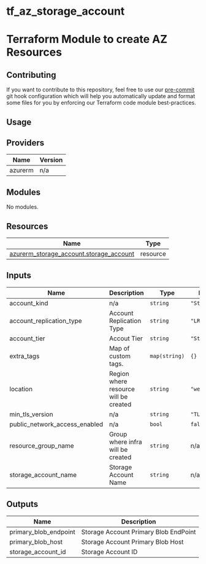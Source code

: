 # tf_az_storage_account

<!-- BEGIN_TF_DOCS -->
# Terraform Module to create AZ Resources

## Contributing
If you want to contribute to this repository, feel free to use our [pre-commit](https://pre-commit.com/) git hook configuration
which will help you automatically update and format some files for you by enforcing our Terraform code module best-practices.

## Usage


## Providers

| Name | Version |
|------|---------|
| azurerm | n/a |

## Modules

No modules.

## Resources

| Name | Type |
|------|------|
| [azurerm_storage_account.storage_account](https://registry.terraform.io/providers/hashicorp/azurerm/latest/docs/resources/storage_account) | resource |

## Inputs

| Name | Description | Type | Default | Required |
|------|-------------|------|---------|:--------:|
| account\_kind | n/a | `string` | `"StorageV2"` | no |
| account\_replication\_type | Account Replication Type | `string` | `"LRS"` | no |
| account\_tier | Accout Tier | `string` | `"Standard"` | no |
| extra\_tags | Map of custom tags. | `map(string)` | `{}` | no |
| location | Region where resource will be created | `string` | `"westeurope"` | no |
| min\_tls\_version | n/a | `string` | `"TLS1_2"` | no |
| public\_network\_access\_enabled | n/a | `bool` | `false` | no |
| resource\_group\_name | Group where infra will be created | `string` | n/a | yes |
| storage\_account\_name | Storage Account Name | `string` | n/a | yes |

## Outputs

| Name | Description |
|------|-------------|
| primary\_blob\_endpoint | Storage Account Primary Blob EndPoint |
| primary\_blob\_host | Storage Account Primary Blob Host |
| storage\_account\_id | Storage Account ID |
<!-- END_TF_DOCS -->
